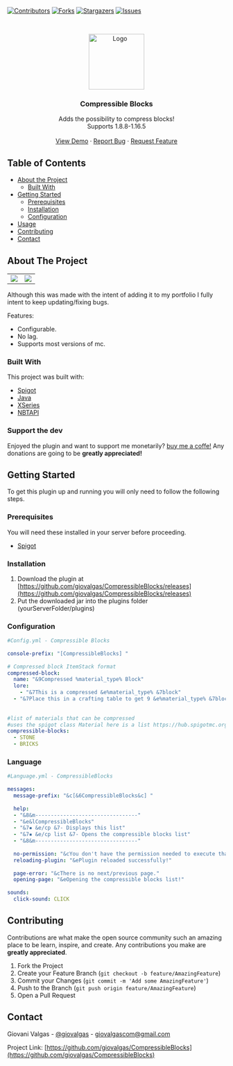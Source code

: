 <!-- PROJECT SHIELDS -->

[![Contributors][contributors-shield]][contributors-url]
[![Forks][forks-shield]][forks-url]
[![Stargazers][stars-shield]][stars-url]
[![Issues][issues-shield]][issues-url]


<!-- PROJECT LOGO -->
<br />
<p align="center">
  <a href="https://github.com/giovalgas/Mines">
    <img src="https://lh3.googleusercontent.com/UFbXAadvQV6kN084EsCNdDPqi653aEgrvqBvdVdj4iP4pVrjjRj6M67UuFwIyMCx6g8U5erTlvFyrlbg2Eie6w=s400" alt="Logo" width="128" height="128">
  </a>

  <h3 align="center">Compressible Blocks</h3>

  <p align="center">
    Adds the possibility to compress blocks! <br />
    Supports 1.8.8-1.16.5
    <br />
    <br />
    <a href="https://youtu.be/KLSvBaYkSnk">View Demo</a>
    ·
    <a href="https://github.com/giovalgas/CompressibleBlocks/issues">Report Bug</a>
    ·
    <a href="https://github.com/giovalgas/CompressibleBlocks/issues">Request Feature</a>
  </p>
</p>



<!-- TABLE OF CONTENTS -->
## Table of Contents

* [About the Project](#about-the-project)
  * [Built With](#built-with)
* [Getting Started](#getting-started)
  * [Prerequisites](#prerequisites)
  * [Installation](#installation)
  * [Configuration](#configuration)
* [Usage](#usage)
* [Contributing](#contributing)
* [Contact](#contact)

<!-- ABOUT THE PROJECT -->
## About The Project
<table>
  <tr>
    <td><img src="https://i.gyazo.com/f71d42a22a00b0b89de6acc14c52a501.gif"></td>
    <td><img src="https://i.gyazo.com/580bffe16c614b466536f1b91467e9cd.gif"></td>
  </tr>
 </table>

Although this was made with the intent of adding it to my portfolio I fully intent to keep updating/fixing bugs.

Features:
* Configurable.
* No lag.
* Supports most versions of mc.


### Built With
This project was built with:
* [Spigot](https://www.spigotmc.org/)
* [Java](https://java.com/pt-BR/)
* [XSeries](https://github.com/CryptoMorin/XSeries)
* [NBTAPI](https://www.spigotmc.org/resources/nbt-api.7939/)

### Support the dev

Enjoyed the plugin and want to support me monetarily? [buy me a coffe!](https://www.buymeacoffee.com/giovalgasdev)
Any donations are going to be **greatly appreciated!**
<!-- GETTING STARTED -->
## Getting Started

To get this plugin up and running you will only need to follow the following steps.

### Prerequisites

You will need these installed in your server before proceeding.

* [Spigot](https://www.spigotmc.org/)


### Installation

1. Download the plugin at [https://github.com/giovalgas/CompressibleBlocks/releases](https://github.com/giovalgas/CompressibleBlocks/releases)
2. Put the downloaded jar into the plugins folder (yourServerFolder/plugins)

### Configuration

```yaml
#Config.yml - Compressible Blocks  
  
console-prefix: "[CompressibleBlocks] "  
  
# Compressed block ItemStack format  
compressed-block:  
  name: "&9Compressed %material_type% Block"  
  lore:  
    - "&7This is a compressed &e%material_type% &7block"  
  - "&7Place this in a crafting table to get 9 &e%material_type% &7blocks"  
  
  
#list of materials that can be compressed  
#uses the spigot class Material here is a list https://hub.spigotmc.org/javadocs/bukkit/org/bukkit/Material.html  
compressible-blocks:  
  - STONE  
  - BRICKS
```

### Language

```yaml
#Language.yml - CompressibleBlocks  
  
messages:  
  message-prefix: "&c[&6CompressibleBlocks&c] "  
  
  help:  
  - "&8&m---------------------------------"  
  - "&e&lCompressibleBlocks"  
  - "&7▪ &e/cp &7- Displays this list"  
  - "&7▪ &e/cp list &7- Opens the compressible blocks list"  
  - "&8&m---------------------------------"  
  
  no-permission: "&cYou don't have the permission needed to execute that command."  
  reloading-plugin: "&ePlugin reloaded successfully!"  
  
  page-error: "&cThere is no next/previous page."  
  opening-page: "&eOpening the compressible blocks list!"  
  
sounds:  
  click-sound: CLICK
```

<!-- CONTRIBUTING -->
## Contributing

Contributions are what make the open source community such an amazing place to be learn, inspire, and create. Any contributions you make are **greatly appreciated**.

1. Fork the Project
2. Create your Feature Branch (`git checkout -b feature/AmazingFeature`)
3. Commit your Changes (`git commit -m 'Add some AmazingFeature'`)
4. Push to the Branch (`git push origin feature/AmazingFeature`)
5. Open a Pull Request

<!-- CONTACT -->
## Contact

Giovani Valgas - [@giovalgas](https://twitter.com/giovalgas) - giovalgascom@gmail.com

Project Link: [https://github.com/giovalgas/CompressibleBlocks](https://github.com/giovalgas/CompressibleBlocks)

<!-- MARKDOWN LINKS & IMAGES -->
<!-- https://www.markdownguide.org/basic-syntax/#reference-style-links -->
[contributors-shield]: https://img.shields.io/github/contributors/giovalgas/CompressibleBlocks.svg?style=flat-square
[contributors-url]: https://github.com/giovalgas/CompressibleBlocks/graphs/contributors
[forks-shield]: https://img.shields.io/github/forks/giovalgas/CompressibleBlocks.svg?style=flat-square
[forks-url]: https://github.com/giovalgas/CompressibleBlocks/network/members
[stars-shield]: https://img.shields.io/github/stars/giovalgas/CompressibleBlocks.svg?style=flat-square
[stars-url]: https://github.com/giovalgas/CompressibleBlocks/stargazers
[issues-shield]: https://img.shields.io/github/issues/giovalgas/CompressibleBlocks.svg?style=flat-square
[issues-url]: https://github.com/giovalgas/CompressibleBlocks/issues
